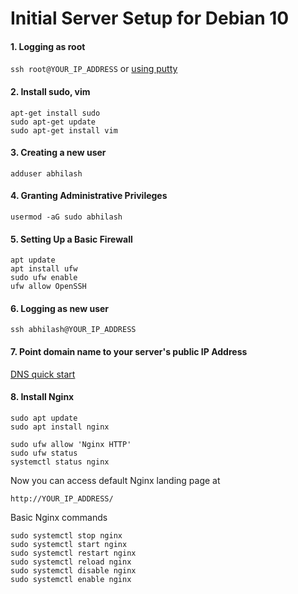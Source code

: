 # Initial Server Setup for Debian 10

#### 1. Logging as root

`ssh root@YOUR_IP_ADDRESS` or  [using putty](https://user-images.githubusercontent.com/77572066/132045155-57bacad4-3ca9-4197-80c5-7c1631353500.png)

#### 2. Install sudo, vim
```
apt-get install sudo
sudo apt-get update
sudo apt-get install vim
```

#### 3. Creating a new user

`adduser abhilash`

#### 4. Granting Administrative Privileges

`usermod -aG sudo abhilash`

#### 5. Setting Up a Basic Firewall

```
apt update
apt install ufw
sudo ufw enable
ufw allow OpenSSH
```

#### 6. Logging as new user

`ssh abhilash@YOUR_IP_ADDRESS`

#### 7. Point domain name to your server's public IP Address

[DNS quick start](https://docs.digitalocean.com/products/networking/dns/quickstart/)

#### 8. Install Nginx
```
sudo apt update
sudo apt install nginx

sudo ufw allow 'Nginx HTTP'
sudo ufw status
systemctl status nginx
```

Now you can access default Nginx landing page at

`http://YOUR_IP_ADDRESS/`

Basic Nginx commands
```
sudo systemctl stop nginx
sudo systemctl start nginx
sudo systemctl restart nginx
sudo systemctl reload nginx
sudo systemctl disable nginx
sudo systemctl enable nginx
```

<!-- Certbot https://gist.github.com/bradtraversy/cd90d1ed3c462fe3bddd11bf8953a896 -->
